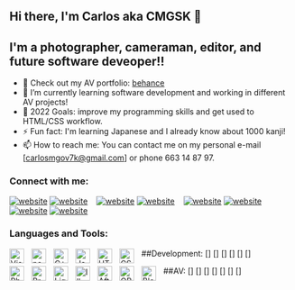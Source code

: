 ## Hi there, I'm Carlos aka CMGSK 👋 

## I'm a photographer, cameraman, editor, and future software deveoper!!

- 🔭 Check out my AV portfolio: [behance][behance]
- 🌱 I’m currently learning software development and working in different AV projects!
- 🥅 2022 Goals: improve my programming skills and get used to HTML/CSS workflow.
- ⚡ Fun fact: I'm learning Japanese and I already know about 1000 kanji!
- 📫 How to reach me: You can contact me on my personal e-mail [carlosmgov7k@gmail.com] or phone 663 14 87 97.

### Connect with me:

[![website](./img/globe-light.svg)](be.net/cmgsk#gh-light-mode-only)
[![website](./img/globe-dark.svg)](be.net/cmgsk#gh-dark-mode-only)
&nbsp;&nbsp;
[![website](./img/twitter-light.svg)](https://twitter.com/turbotroleo#gh-light-mode-only)
[![website](./img/twitter-dark.svg)](https://twitter.com/turbotroleo#gh-dark-mode-only)
&nbsp;&nbsp;
[![website](./img/linkedin-light.svg)](https://linkedin.com/in/CMGSK#gh-light-mode-only)
[![website](./img/linkedin-dark.svg)](https://linkedin.com/in/CMGSK#gh-dark-mode-only)
&nbsp;&nbsp;
[![website](./img/instagram-light.svg)](https://instagram.com/turbotroleo#gh-light-mode-only)
[![website](./img/instagram-dark.svg)](https://instagram.com/turbotroleo#gh-dark-mode-only)

### Languages and Tools:

##Development:
[<img align="left" alt="Visual Studio Code" width="26px" src="https://cdn.jsdelivr.net/gh/devicons/devicon/icons/vscode/vscode-original.svg" style="padding-right:10px;" />]
[<img align="left" alt="neoVim" width="26px" src="https://cdn.jsdelivr.net/npm/simple-icons@7.4.0/icons/neovim.svg" style="padding-right:10px;" />]
[<img align="left" alt="C++" width="26px" src="https://simpleicons.org/icons/cplusplus.svg" style="padding-right:10px;" />]
[<img align="left" alt="Java" width="26px" src="https://cdn-icons-png.flaticon.com/512/152/152760.png" style="padding-right:10px;" />]
[<img align="left" alt="HTML5" width="26px" src="https://cdn.jsdelivr.net/gh/devicons/devicon/icons/html5/html5-original.svg" style="padding-right:10px;" />]
[<img align="left" alt="CSS3" width="26px" src="https://cdn.jsdelivr.net/gh/devicons/devicon/icons/css3/css3-original.svg" style="padding-right:10px;" />]

##AV:
[<img align="left" alt="Photoshop" width="26px" src="https://cdn.jsdelivr.net/npm/simple-icons@7.4.0/icons/adobephotoshop.svg" style="padding-right:10px;" />]
[<img align="left" alt="Premiere Pro" width="26px" src="https://cdn.jsdelivr.net/npm/simple-icons@7.4.0/icons/adobepremierepro.svg" style="padding-right:10px;" />]
[<img align="left" alt="Lightroom" width="26px" src="https://cdn.jsdelivr.net/npm/simple-icons@7.4.0/icons/adobelightroom.svg" style="padding-right:10px;" />]
[<img align="left" alt="Illustrator" width="26px" src="https://cdn.jsdelivr.net/npm/simple-icons@7.4.0/icons/adobeillustrator.svg" style="padding-right:10px;" />]
[<img align="left" alt="After Effects" width="26px" src="https://cdn.jsdelivr.net/npm/simple-icons@7.4.0/icons/adobeaftereffects.svg" style="padding-right:10px;" />]
[<img align="left" alt="OBS" width="26px" src="https://cdn.jsdelivr.net/npm/simple-icons@7.4.0/icons/obsstudio.svg" style="padding-right:10px;" />]
[<img align="left" alt="Blender" width="26px" src="https://cdn.jsdelivr.net/npm/simple-icons@7.4.0/icons/blender.svg" style="padding-right:10px;" />]



</details>

[behance]: be.net/CMGSK
[twitter]: https://twitter.com/turbotroleo
[instagram]: https://instagram.com/turbotroleo
[linkedin]: https://linkedin.com/in/CMGSK
